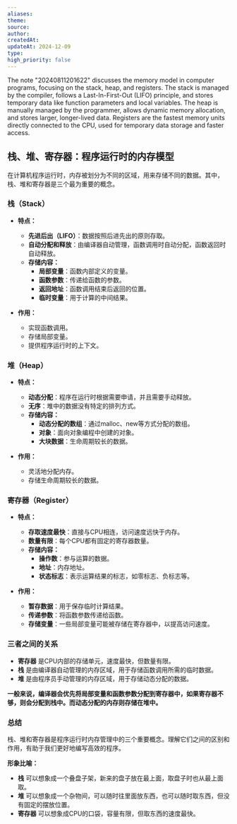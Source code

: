 ```yaml
---
aliases: 
theme: 
source: 
author: 
createdAt: 
updateAt: 2024-12-09
type: 
high_priority: false
---
```


The note "20240811201622" discusses the memory model in computer programs, focusing on the stack, heap, and registers. The stack is managed by the compiler, follows a Last-In-First-Out (LIFO) principle, and stores temporary data like function parameters and local variables. The heap is manually managed by the programmer, allows dynamic memory allocation, and stores larger, longer-lived data. Registers are the fastest memory units directly connected to the CPU, used for temporary data storage and faster access.

## 栈、堆、寄存器：程序运行时的内存模型

在计算机程序运行时，内存被划分为不同的区域，用来存储不同的数据。其中，栈、堆和寄存器是三个最为重要的概念。

### 栈（Stack）

- **特点：**

  - **先进后出（LIFO）**：数据按照后进先出的原则存取。
  - **自动分配和释放**：由编译器自动管理，函数调用时自动分配，函数返回时自动释放。
  - **存储内容：**
    - **局部变量**：函数内部定义的变量。
    - **函数参数**：传递给函数的参数。
    - **返回地址**：函数调用结束后返回的位置。
    - **临时变量**：用于计算的中间结果。
- **作用：**

  - 实现函数调用。
  - 存储局部变量。
  - 提供程序运行时的上下文。

### 堆（Heap）

- **特点：**

  - **动态分配**：程序在运行时根据需要申请，并且需要手动释放。
  - **无序**：堆中的数据没有特定的排列方式。
  - **存储内容：**
    - **动态分配的数组**：通过malloc、new等方式分配的数组。
    - **对象**：面向对象编程中创建的对象。
    - **大块数据**：生命周期较长的数据。
- **作用：**

  - 灵活地分配内存。
  - 存储生命周期较长的数据。

### 寄存器（Register）

- **特点：**

  - **存取速度最快**：直接与CPU相连，访问速度远快于内存。
  - **数量有限**：每个CPU都有固定的寄存器数量。
  - **存储内容：**
    - **操作数**：参与运算的数据。
    - **地址**：内存地址。
    - **状态标志**：表示运算结果的标志，如零标志、负标志等。
- **作用：**

  - **暂存数据**：用于保存临时计算结果。
  - **传递参数**：将函数参数传递给函数。
  - **存储变量**：一些局部变量可能被存储在寄存器中，以提高访问速度。

### 三者之间的关系

- **寄存器** 是CPU内部的存储单元，速度最快，但数量有限。
- **栈** 是由编译器自动管理的内存区域，用于存储函数调用所需的临时数据。
- **堆** 是由程序员手动管理的内存区域，用于存储动态分配的数据。

**一般来说，编译器会优先将局部变量和函数参数分配到寄存器中，如果寄存器不够，则会分配到栈中。而动态分配的内存则存储在堆中。**

### 总结

栈、堆和寄存器是程序运行时内存管理中的三个重要概念。理解它们之间的区别和作用，有助于我们更好地编写高效的程序。

**形象比喻：**

- **栈** 可以想象成一个叠盘子架，新来的盘子放在最上面，取盘子时也从最上面取。
- **堆** 可以想象成一个杂物间，可以随时往里面放东西，也可以随时取东西，但没有固定的摆放位置。
- **寄存器** 可以想象成CPU的口袋，容量有限，但取东西的速度最快。
